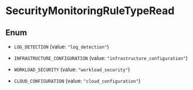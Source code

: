 

# SecurityMonitoringRuleTypeRead

## Enum


* `LOG_DETECTION` (value: `"log_detection"`)

* `INFRASTRUCTURE_CONFIGURATION` (value: `"infrastructure_configuration"`)

* `WORKLOAD_SECURITY` (value: `"workload_security"`)

* `CLOUD_CONFIGURATION` (value: `"cloud_configuration"`)



